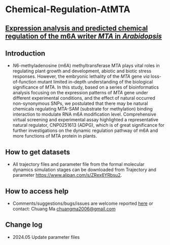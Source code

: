 # Chemical-Regulation-AtMTA
## [**Expression analysis and predicted chemical regulation of the m6A writer *MTA* in *Arabidopsis***](https://cma2015.github.io/deepEA)



## Introduction

- *N*6-methyladenosine (m6A) methyltransferase MTA plays vital roles in regulating plant growth and development, abiotic and biotic stress responses. However, the embryonic lethality of the *MTA* gene *via* loss-of-function mutant limited in-depth understanding of the biological significance of *MTA*. In this study, based on a series of bioinformatics analysis focusing on the expression patterns of *MTA* gene under different experimental conditions, and the effect of natural occurred non-synonymous SNPs, we postulated that there may be natural chemicals regulating MTA-SAM (substrate for methylation) binding interaction to modulate RNA m6A modification level. Comprehensive virtual screening and experimental assay highlighted a representative natural regulator, CNP0251613 (ADPG), which is of great significance for further investigations on the dynamic regulation pathway of m6A and more functions of MTA protein in plants.

## How to get datasets

* All trajectory files and parameter file from the formal molecular dynamics simulation stages can be downloaded from Trajectory and parameter https://www.alipan.com/s/ZRex6YRbsu2.

## How to access help

* Comments/suggestions/bugs/issues are welcome reported [here](https://github.com/cma2015/deepEA/issues) or contact: Chuang Ma chuangma2006@gmail.com

## Change log

- 2024.05 Update parameter files

  

